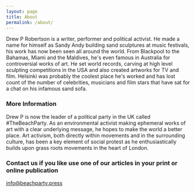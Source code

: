 ```yaml
---
layout: page
title: About
permalink: /about/
---
```


Drew P Robertson is a writer, performer and political activist. He made a name for himself as Sandy Andy building sand sculptures at music festivals, his work has now been seen all around the world. From Blackpool to the Bahamas, Miami and the Maldives, he's even famous in Australia for controversial works of art. He set world records, carving at high level sculpting competitions in the USA and also created artworks for TV and film. Helsinki was probably the coolest place he's worked and has lost count of the number of celebrities, musicians and film stars that have sat for a chat on his infamous sand sofa. 

### More Information

Drew P is now the leader of a political party in the UK called #TheBeachParty. As an environmental activist making ephemeral works of art with a clear underlying message, he hopes to make the world a better place. Art activism, both directly within movements and in the surrounding culture, has been a key element of social protest as he enthusiastically builds upon grass roots movements in the heart of London.

### Contact us if you like use one of our articles in your print or online publication

[info@beachparty.press](mailto:info@beachparty.press)
